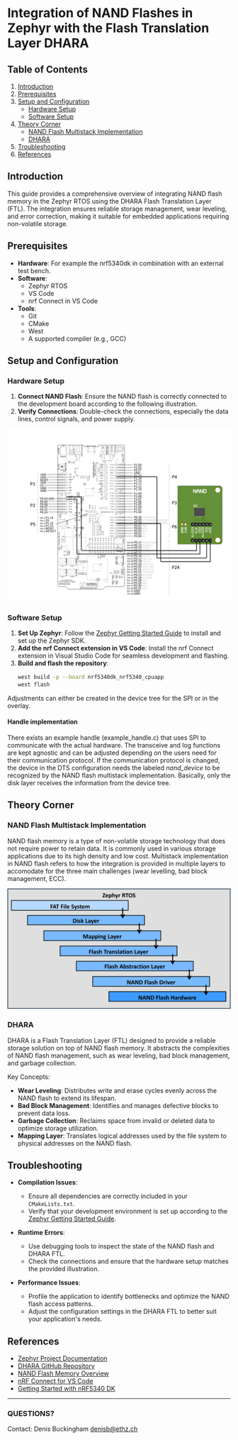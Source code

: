 # Integration of NAND Flashes in Zephyr with the Flash Translation Layer DHARA

## Table of Contents

1. [Introduction](#introduction)
2. [Prerequisites](#prerequisites)
3. [Setup and Configuration](#setup-and-configuration)
   - [Hardware Setup](#hardware-setup)
   - [Software Setup](#software-setup)
4. [Theory Corner](#theory-corner)
   - [NAND Flash Multistack Implementation](#nand-flash-multistack-implementation)
   - [DHARA](#dhara)
5. [Troubleshooting](#troubleshooting)
6. [References](#references)

## Introduction

This guide provides a comprehensive overview of integrating NAND flash memory in the Zephyr RTOS using the DHARA Flash Translation Layer (FTL). The integration ensures reliable storage management, wear leveling, and error correction, making it suitable for embedded applications requiring non-volatile storage.

## Prerequisites

- **Hardware**: For example the nrf5340dk in combination with an external test bench.
- **Software**:
  - Zephyr RTOS
  - VS Code
  - nrf Connect in VS Code
- **Tools**:
  - Git
  - CMake
  - West
  - A supported compiler (e.g., GCC)

## Setup and Configuration

### Hardware Setup

1. **Connect NAND Flash**: Ensure the NAND flash is correctly connected to the development board according to the following illustration.
2. **Verify Connections**: Double-check the connections, especially the data lines, control signals, and power supply.

![NAND Flash Cable Connection](images/Pinout_NAND.png)

### Software Setup
1. **Set Up Zephyr**:
    Follow the [Zephyr Getting Started Guide](https://docs.zephyrproject.org/latest/getting_started/index.html) to install and set up the Zephyr SDK.
2. **Add the nrf Connect extension in VS Code**:
    Install the nrf Connect extension in Visual Studio Code for seamless development and flashing.
3. **Build and flash the repository**:
    ```sh
    west build -p --board nrf5340dk_nrf5340_cpuapp
    west flash
    ```

Adjustments can either be created in the device tree for the SPI or in the overlay.

#### Handle implementation
There exists an example handle (example_handle.c) that uses SPI to communicate with the actual hardware. The transceive and log functions are kept agnostic and can be adjusted depending on the users need for their communication protocol. If the communication protocol is changed, the device in the DTS configuration needs the labeled *nand_device* to be recognized by the NAND flash multistack implementation. Basically, only the disk layer receives the information from the device tree.

## Theory Corner

### NAND Flash Multistack Implementation

NAND flash memory is a type of non-volatile storage technology that does not require power to retain data. It is commonly used in various storage applications due to its high density and low cost. Multistack implementation in NAND flash refers to how the integration is provided in multiple layers to accomodate for the three main challenges (wear levelling, bad block management, ECC).

![NAND Flash Multistack Implementation (Zephyr)](images/Multistack.png)


### DHARA

DHARA is a Flash Translation Layer (FTL) designed to provide a reliable storage solution on top of NAND flash memory. It abstracts the complexities of NAND flash management, such as wear leveling, bad block management, and garbage collection.

Key Concepts:
- **Wear Leveling**: Distributes write and erase cycles evenly across the NAND flash to extend its lifespan.
- **Bad Block Management**: Identifies and manages defective blocks to prevent data loss.
- **Garbage Collection**: Reclaims space from invalid or deleted data to optimize storage utilization.
- **Mapping Layer**: Translates logical addresses used by the file system to physical addresses on the NAND flash.

## Troubleshooting

- **Compilation Issues**:
  - Ensure all dependencies are correctly included in your `CMakeLists.txt`.
  - Verify that your development environment is set up according to the [Zephyr Getting Started Guide](https://docs.zephyrproject.org/latest/getting_started/index.html).

- **Runtime Errors**:
  - Use debugging tools to inspect the state of the NAND flash and DHARA FTL.
  - Check the connections and ensure that the hardware setup matches the provided illustration.

- **Performance Issues**:
  - Profile the application to identify bottlenecks and optimize the NAND flash access patterns.
  - Adjust the configuration settings in the DHARA FTL to better suit your application's needs.

## References

- [Zephyr Project Documentation](https://docs.zephyrproject.org/latest/index.html)
- [DHARA GitHub Repository](https://github.com/dlbeer/dhara.git)
- [NAND Flash Memory Overview](https://en.wikipedia.org/wiki/Flash_memory#NAND_flash)
- [nRF Connect for VS Code](https://www.nordicsemi.com/Products/Development-tools/nRF-Connect-for-VS-Code)
- [Getting Started with nRF5340 DK](https://infocenter.nordicsemi.com/index.jsp?topic=%2Fug_nrf5340.html)

---

### QUESTIONS?
Contact: Denis Buckingham denisb@ethz.ch

